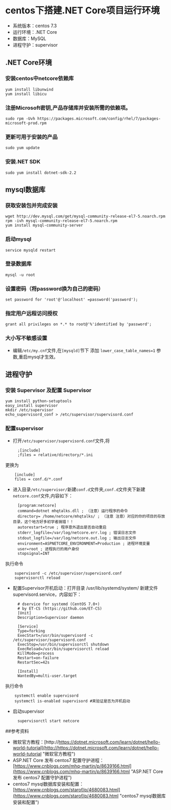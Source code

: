 
# **centos下搭建.NET Core项目运行环境** #

- 系统版本：centos 7.3
- 运行环境：.NET Core
- 数据库：MySQL
- 进程守护：supervisor


## .NET Core环境
### 安装centos中netcore依赖库
	yum install libunwind
	yum install libicu 

### 注册Microsoft密钥,产品存储库并安装所需的依赖项。
	sudo rpm -Uvh https://packages.microsoft.com/config/rhel/7/packages-microsoft-prod.rpm

### 更新可用于安装的产品
	sudo yum update

### 安装.NET SDK
	sudo yum install dotnet-sdk-2.2


## mysql数据库
### 获取安装包并完成安装
	wget http://dev.mysql.com/get/mysql-community-release-el7-5.noarch.rpm
	rpm -ivh mysql-community-release-el7-5.noarch.rpm
	yum install mysql-community-server

### 启动mysql
	service mysqld restart

### 登录数据库
	mysql -u root

### 设置密码（将password换为自己的密码）
	set password for 'root'@'localhost' =password('password');

### 指定用户远程访问授权
	grant all privileges on *.* to root@'%'identified by 'password';

### 大小写不敏感设置
- 编辑```/etc/my.cnf```文件,在```[mysqld]```节下 添加 ```lower_case_table_names=1``` 参数,重启mysql才生效。


## 进程守护
### 安装 Supervisor 及配置 Supervisor
	yum install python-setuptools
	easy_install supervisor
	mkdir /etc/supervisor
	echo_supervisord_conf > /etc/supervisor/supervisord.conf
### 配置supervisor
- 打开```/etc/supervisor/supervisord.conf```文件,将

		;[include]
		;files = relative/directory/*.ini
更换为

		[include]
		files = conf.d/*.conf

- 进入目录```/etc/supervisor/```新建```conf.d```文件夹,```conf.d```文件夹下新建 ```netcore.conf```文件,内容如下：

		[program:netcore]	
		command=dotnet mhqtalks.dll ; （注意）运行程序的命令	
		directory= /home/netcore/mhqtalks/ ; （注意 注意）对应的你的项目的存放目录，这个地方好多初学者搞错！！	
		autorestart=true ; 程序意外退出是否自动重启
		stderr_logfile=/var/log/netcore.err.log ; 错误日志文件
		stdout_logfile=/var/log/netcore.out.log ; 输出日志文件
		environment=ASPNETCORE_ENVIRONMENT=Production ; 进程环境变量
		user=root ; 进程执行的用户身份
		stopsignal=INT
执行命令

		supervisord -c /etc/supervisor/supervisord.conf 
		supervisorctl reload

- 配置Supervisor开机启动：打开目录 /usr/lib/systemd/system/ 新建文件 supervisord.service，内容如下：

		# dservice for systemd (CentOS 7.0+)
		# by ET-CS (https://github.com/ET-CS)
		[Unit]
		Description=Supervisor daemon

		[Service]
		Type=forking
		ExecStart=/usr/bin/supervisord -c /etc/supervisor/supervisord.conf
		ExecStop=/usr/bin/supervisorctl shutdown
		ExecReload=/usr/bin/supervisorctl reload
		KillMode=process
		Restart=on-failure
		RestartSec=42s
		
		[Install]
		WantedBy=multi-user.target
执行命令

		systemctl enable supervisord  
		systemctl is-enabled supervisord #来验证是否为开机启动

- 启动supervisor

		supervisorctl start netcore


##参考资料
- 微软官方教程：[http://https://dotnet.microsoft.com/learn/dotnet/hello-world-tutorial](http://https://dotnet.microsoft.com/learn/dotnet/hello-world-tutorial "微软官方教程")
- ASP.NET Core 发布 centos7 配置守护进程：[https://www.cnblogs.com/mhq-martin/p/8639166.html](https://www.cnblogs.com/mhq-martin/p/8639166.html "ASP.NET Core 发布 centos7 配置守护进程")
- centos7 mysql数据库安装和配置：[https://www.cnblogs.com/starof/p/4680083.html](https://www.cnblogs.com/starof/p/4680083.html "centos7 mysql数据库安装和配置")
